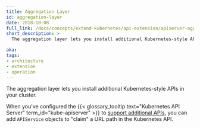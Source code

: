 ```yaml
---
title: Aggregation Layer
id: aggregation-layer
date: 2018-10-08
full_link: /docs/concepts/extend-kubernetes/api-extension/apiserver-aggregation/
short_description: >
  The aggregation layer lets you install additional Kubernetes-style APIs in your cluster.

aka:
tags:
- architecture
- extension
- operation
---
```

 The aggregation layer lets you install additional Kubernetes-style APIs in your cluster.

<!--more-->

When you've configured the {{< glossary_tooltip text="Kubernetes API Server" term_id="kube-apiserver" >}} to [support additional APIs](https://kubernetes.io/docs/tasks/access-kubernetes-api/configure-aggregation-layer/), you can add `APIService` objects to "claim" a URL path in the Kubernetes API.